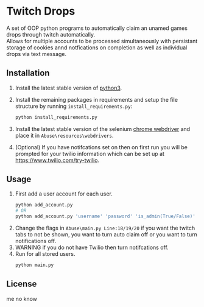 # Twitch Drops

A set of OOP python programs to automatically claim an unamed games drops through twitch automatically.\
Allows for multiple accounts to be processed simultaneously with persistant storage of cookies annd notfications on completion as well as individual drops via text message.

## Installation

1. Install the latest stable version of [python3](https://www.python.org/downloads/).
2. Install the remaining packages in requirements and setup the file structure by running `install_requirements.py`:

   ```bash
   python install_requirements.py
   ```

3. Install the latest stable version of the selenium [chrome webdriver](https://chromedriver.chromium.org/downloads) and place it in `Abuse\resources\webdrivers`.
4. (Optional) If you have notifcations set on then on first run you will be prompted for your twilio information which can be set up at https://www.twilio.com/try-twilio.

## Usage

1. First add a user account for each user.
   ```bash
   python add_account.py
   # OR
   python add_account.py 'username' 'password' 'is_admin(True/False)' 'phone number'
   ```
2. Change the flags in `Abuse\main.py Line:18/19/20` if you want the twitch tabs to not be shown, you want to turn auto claim off or you want to turn notifications off.
3. WARNING if you do not have Twilio then turn notifcations off.
4. Run for all stored users.
   ```bash
   python main.py
   ```

## License

me no know
